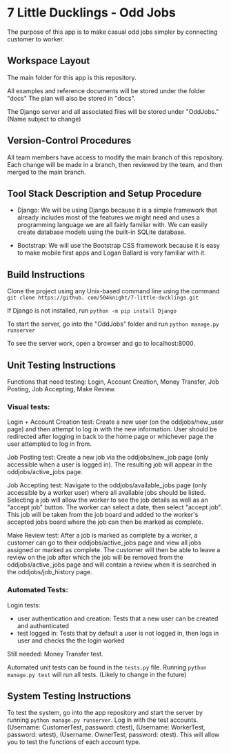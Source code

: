 
# 7 Little Ducklings - Odd Jobs

The purpose of this app is to make casual odd jobs simpler by connecting customer to worker.

## Workspace Layout

The main folder for this app is this repository.

All examples and reference documents will be stored under the folder "docs"
The plan will also be stored in "docs".

The Django server and all associated files will be stored under "OddJobs."
(Name subject to change)

## Version-Control Procedures

All team members have access to modify the main branch of this repository. Each change will be made in a branch, then reviewed by the team, and then
merged to the main branch.

## Tool Stack Description and Setup Procedure

- Django: We will be using Django because it is a simple framework that already includes most of the features
we might need and uses a programming language we are all fairly familiar with. We can easily create database models using the built-in SQLite database.

- Bootstrap: We will use the Bootstrap CSS framework because it is easy to make mobile first apps and Logan Ballard is very familiar with it.

## Build Instructions

Clone the project using any Unix-based command line using the command `git clone https://github.
com/504knight/7-little-ducklings.git`

If Django is not installed, run `python -m pip install Django`

To start the server, go into the "OddJobs" folder and run `python manage.py runserver`

To see the server work, open a browser and go to localhost:8000.

## Unit Testing Instructions

Functions that need testing: Login, Account Creation, Money Transfer, Job Posting, Job Accepting, Make Review.

### Visual tests:

Login + Account Creation test: Create a new user (on the oddjobs/new_user page) and then attempt to log in with the new information. User should be redirected after logging in back to the home page or whichever page the user attempted to log in from.

Job Posting test: Create a new job via the oddjobs/new_job page (only accessible when a user is logged in). The resulting job will appear in the oddjobs/active_jobs page.

Job Accepting test: Navigate to the oddjobs/available_jobs page (only accessible by a worker user) where all available jobs should be listed. Selecting a job will allow the worker to see the job details as well as an "accept job" button. The worker can select a date, then select "accept job". This job will be taken from the job board and added to the worker's accepted jobs board where the job can then be marked as complete.

Make Review test: After a job is marked as complete by a worker, a customer can go to their oddjobs/active_jobs page and view all jobs assigned or marked as complete. The customer will then be able to leave a review on the job after which the job will be removed from the oddjobs/active_jobs page and will contain a review when it is searched in the oddjobs/job_history page.

### Automated Tests:

Login tests:
- user authentication and creation: Tests that a new user can be created and authenticated
- test logged in: Tests that by default a user is not logged in, then logs in user and checks the the login worked

Still needed: Money Transfer test.

Automated unit tests can be found in the `tests.py` file. Running `python manage.py test` will run all tests.
(Likely to change in the future)

## System Testing Instructions

To test the system, go into the app repository and start the server by running `python manage.py runserver`. Log in
with the test accounts. (Username: CustomerTest, password: ctest), (Username: WorkerTest, password: wtest),
(Username: OwnerTest, password: otest). This will allow you to test the functions of each account type.

